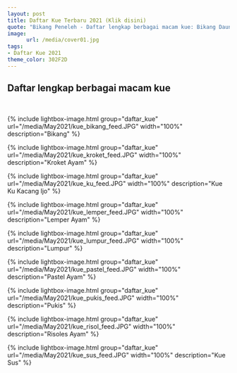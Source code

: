```yaml
---
layout: post
title: Daftar Kue Terbaru 2021 (Klik disini)
quote: "Bikang Peneleh - Daftar lengkap berbagai macam kue: Bikang Daun Suji, Bolu Kukus Pelangi, Cake Tape Kismis, Kroket Kentang Ayam, Kue Ku Kacang Ijo, Lapis Beras Daun Suji, Lapis Surabaya, Lemper Ayam, Lontong Bumbu Bali, Lumpur Kelapa Muda, Marmer Cake, Muffin Coklat, Onde Onde Kacang Ijo, Pastel Ayam, Pukis Keju Coklat, Rainbow Pelangi, Risol Rogut Ayam, Sus Butter Cream, Wajik Nangka ..."
image:
      url: /media/cover01.jpg
tags:
- Daftar Kue 2021
theme_color: 302F2D
---
```


## Daftar lengkap berbagai macam kue

<br>

{% include lightbox-image.html group="daftar_kue" url="/media/May2021/kue_bikang_feed.JPG" width="100%" description="Bikang" %}

{% include lightbox-image.html group="daftar_kue" url="/media/May2021/kue_kroket_feed.JPG" width="100%" description="Kroket Ayam" %}

{% include lightbox-image.html group="daftar_kue" url="/media/May2021/kue_ku_feed.JPG" width="100%" description="Kue Ku Kacang Ijo" %}

{% include lightbox-image.html group="daftar_kue" url="/media/May2021/kue_lemper_feed.JPG" width="100%" description="Lemper Ayam" %}

{% include lightbox-image.html group="daftar_kue" url="/media/May2021/kue_lumpur_feed.JPG" width="100%" description="Lumpur" %}

{% include lightbox-image.html group="daftar_kue" url="/media/May2021/kue_pastel_feed.JPG" width="100%" description="Pastel Ayam" %}

{% include lightbox-image.html group="daftar_kue" url="/media/May2021/kue_pukis_feed.JPG" width="100%" description="Pukis" %}

{% include lightbox-image.html group="daftar_kue" url="/media/May2021/kue_risol_feed.JPG" width="100%" description="Risoles Ayam" %}

{% include lightbox-image.html group="daftar_kue" url="/media/May2021/kue_sus_feed.JPG" width="100%" description="Kue Sus" %}
